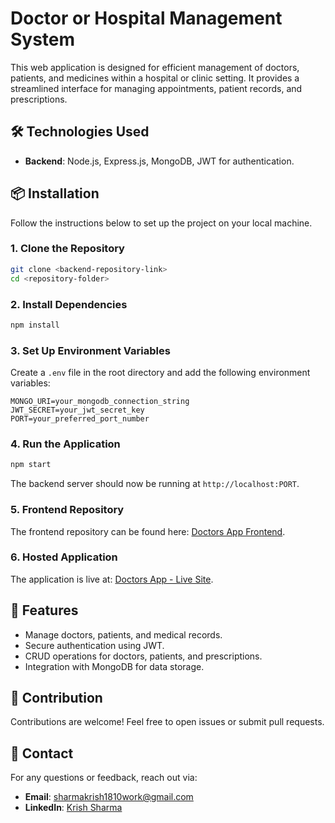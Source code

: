 
# Doctor or Hospital Management System

This web application is designed for efficient management of doctors, patients, and medicines within a hospital or clinic setting. It provides a streamlined interface for managing appointments, patient records, and prescriptions.

## 🛠️ Technologies Used

- **Backend**: Node.js, Express.js, MongoDB, JWT for authentication.

## 📦 Installation

Follow the instructions below to set up the project on your local machine.

### 1. Clone the Repository

```bash
git clone <backend-repository-link>
cd <repository-folder>
```

### 2. Install Dependencies

```bash
npm install
```

### 3. Set Up Environment Variables

Create a `.env` file in the root directory and add the following environment variables:

```env
MONGO_URI=your_mongodb_connection_string
JWT_SECRET=your_jwt_secret_key
PORT=your_preferred_port_number
```

### 4. Run the Application

```bash
npm start
```

The backend server should now be running at `http://localhost:PORT`.

### 5. Frontend Repository

The frontend repository can be found here: [Doctors App Frontend](https://github.com/krishSharma1810/Doctors-App-Frontend).

### 6. Hosted Application

The application is live at: [Doctors App - Live Site](https://doctors-app-frontend-um03.onrender.com).

## 🚀 Features

- Manage doctors, patients, and medical records.
- Secure authentication using JWT.
- CRUD operations for doctors, patients, and prescriptions.
- Integration with MongoDB for data storage.

## 🤝 Contribution

Contributions are welcome! Feel free to open issues or submit pull requests.

## 📧 Contact

For any questions or feedback, reach out via:
- **Email**: [sharmakrish1810work@gmail.com](mailto:sharmakrish1810work@gmail.com)
- **LinkedIn**: [Krish Sharma](https://www.linkedin.com/in/krish-sharma-669048241)
